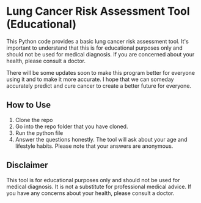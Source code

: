 # Lung Cancer Risk Assessment Tool (Educational)
This Python code provides a basic lung cancer risk assessment tool. It's important to understand that this is for educational purposes only and should not be used for medical diagnosis. If you are concerned about your health, please consult a doctor.

There will be some updates soon to make this program better for everyone using it and to make it more accurate. I hope that we can someday accurately predict and cure cancer to create a better future for everyone.

## How to Use
1. Clone the repo
2. Go into the repo folder that you have cloned.
3. Run the python file
4. Answer the questions honestly. The tool will ask about your age and lifestyle habits. Please note that your answers are anonymous.

## Disclaimer
This tool is for educational purposes only and should not be used for medical diagnosis. It is not a substitute for professional medical advice. If you have any concerns about your health, please consult a doctor.
